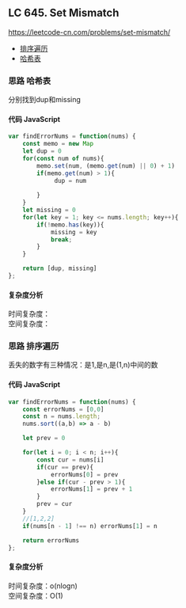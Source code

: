 ## LC 645. Set Mismatch
https://leetcode-cn.com/problems/set-mismatch/
- [排序遍历](#思路-排序遍历)
- [哈希表](#思路-哈希表)

### 思路 哈希表
分别找到dup和missing
#### 代码 JavaScript

```JavaScript
var findErrorNums = function(nums) {
    const memo = new Map
    let dup = 0
    for(const num of nums){
        memo.set(num, (memo.get(num) || 0) + 1)
        if(memo.get(num) > 1){
             dup = num
             
        }
    }
    let missing = 0
    for(let key = 1; key <= nums.length; key++){
        if(!memo.has(key)){
            missing = key
            break;
        } 
    }

    return [dup, missing]
};

```

#### 复杂度分析
时间复杂度： </br>
空间复杂度：
### 思路 排序遍历
丢失的数字有三种情况：是1,是n,是(1,n)中间的数

#### 代码 JavaScript

```JavaScript
var findErrorNums = function(nums) {
    const errorNums = [0,0]
    const n = nums.length;
    nums.sort((a,b) => a - b)

    let prev = 0

    for(let i = 0; i < n; i++){
        const cur = nums[i]
        if(cur == prev){
            errorNums[0] = prev
        }else if(cur - prev > 1){
            errorNums[1] = prev + 1
        }
        prev = cur
    }
    //[1,2,2]
    if(nums[n - 1] !== n) errorNums[1] = n

    return errorNums
};

```

#### 复杂度分析
时间复杂度：o(nlogn) </br>
空间复杂度：O(1)